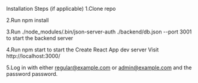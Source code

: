 
Installation Steps (if applicable)
1.Clone repo

2.Run npm install

3.Run ./node_modules/.bin/json-server-auth ./backend/db.json --port 3001 to start the backend server

4.Run npm start to start the Create React App dev server
Visit http://localhost:3000/

5.Log in with either regular@example.com or admin@example.com and the password password.
